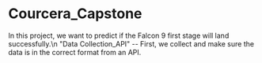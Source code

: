 # Courcera_Capstone
In this project, we want to predict if the Falcon 9 first stage will land successfully.\n
"Data Collection_API" -- First, we collect and make sure the data is in the correct format from an API.

